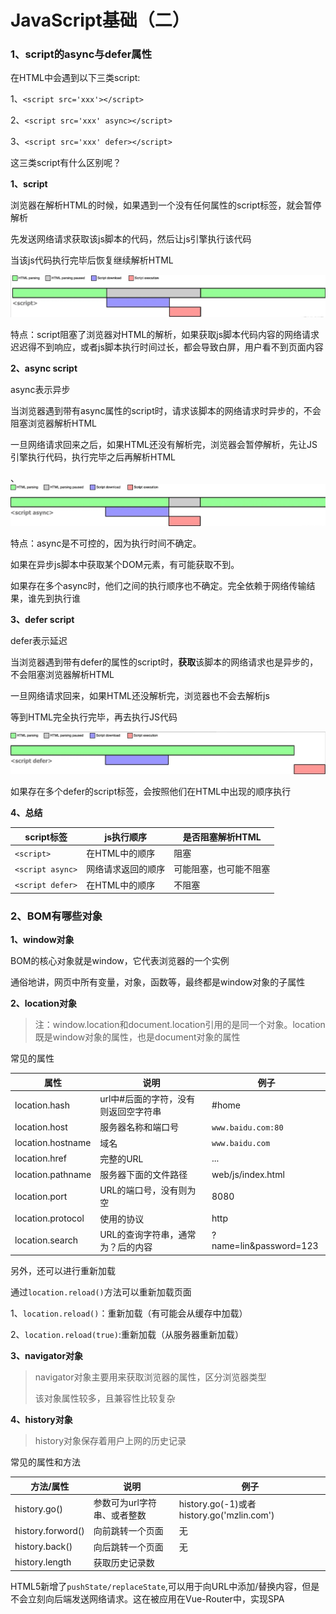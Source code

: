 # JavaScript基础（二）

### 1、script的async与defer属性

在HTML中会遇到以下三类script:

1、`<script src='xxx'></script>`

2、`<script src='xxx' async></script>`

3、`<script src='xxx' defer></script>`

这三类script有什么区别呢？



**1、script**

浏览器在解析HTML的时候，如果遇到一个没有任何属性的script标签，就会暂停解析

先发送网络请求获取该js脚本的代码，然后让js引擎执行该代码

当该js代码执行完毕后恢复继续解析HTML

![](img/前端总结/defer与async的区别1.jpg)

特点：script阻塞了浏览器对HTML的解析，如果获取js脚本代码内容的网络请求迟迟得不到响应，或者js脚本执行时间过长，都会导致白屏，用户看不到页面内容





**2、async script**

async表示异步

当浏览器遇到带有async属性的script时，请求该脚本的网络请求时异步的，不会阻塞浏览器解析HTML

一旦网络请求回来之后，如果HTML还没有解析完，浏览器会暂停解析，先让JS引擎执行代码，执行完毕之后再解析HTML

、![](img/前端总结/defer与async的区别2.jpg)



特点：async是不可控的，因为执行时间不确定。

如果在异步js脚本中获取某个DOM元素，有可能获取不到。

如果存在多个async时，他们之间的执行顺序也不确定。完全依赖于网络传输结果，谁先到执行谁



**3、defer script**

defer表示延迟

当浏览器遇到带有defer的属性的script时，**获取**该脚本的网络请求也是异步的，不会阻塞浏览器解析HTML

一旦网络请求回来，如果HTML还没解析完，浏览器也不会去解析js

等到HTML完全执行完毕，再去执行JS代码

![](img/前端总结/defer与async的区别3.jpg)

如果存在多个defer的script标签，会按照他们在HTML中出现的顺序执行



**4、总结**

| script标签       | js执行顺序         | 是否阻塞解析HTML       |
| ---------------- | ------------------ | ---------------------- |
| `<script>`       | 在HTML中的顺序     | 阻塞                   |
| `<script async>` | 网络请求返回的顺序 | 可能阻塞，也可能不阻塞 |
| `<script defer>` | 在HTML中的顺序     | 不阻塞                 |



### 2、BOM有哪些对象

**1、window对象**

BOM的核心对象就是window，它代表浏览器的一个实例

通俗地讲，网页中所有变量，对象，函数等，最终都是window对象的子属性





**2、location对象**

> 注：window.location和document.location引用的是同一个对象。location既是window对象的属性，也是document对象的属性

常见的属性

| 属性              | 说明                                 | 例子                   |
| ----------------- | ------------------------------------ | ---------------------- |
| location.hash     | url中#后面的字符，没有则返回空字符串 | #home                  |
| location.host     | 服务器名称和端口号                   | `www.baidu.com:80`     |
| location.hostname | 域名                                 | `www.baidu.com`        |
| location.href     | 完整的URL                            | ...                    |
| location.pathname | 服务器下面的文件路径                 | web/js/index.html      |
| location.port     | URL的端口号，没有则为空              | 8080                   |
| location.protocol | 使用的协议                           | http                   |
| location.search   | URL的查询字符串，通常为？后的内容    | ?name=lin&password=123 |

另外，还可以进行重新加载

通过`location.reload()`方法可以重新加载页面

1、`location.reload()`：重新加载（有可能会从缓存中加载）

2、`location.reload(true)`:重新加载（从服务器重新加载）



**3、navigator对象**

> navigator对象主要用来获取浏览器的属性，区分浏览器类型
>
> 该对象属性较多，且兼容性比较复杂



**4、history对象**

> history对象保存着用户上网的历史记录



常见的属性和方法

| 方法/属性         | 说明                        | 例子                                      |
| ----------------- | --------------------------- | ----------------------------------------- |
| history.go()      | 参数可为url字符串、或者整数 | history.go(-1)或者history.go('mzlin.com') |
| history.forword() | 向前跳转一个页面            | 无                                        |
| history.back()    | 向后跳转一个页面            | 无                                        |
| history.length    | 获取历史记录数              |                                           |

HTML5新增了`pushState/replaceState`,可以用于向URL中添加/替换内容，但是不会立刻向后端发送网络请求。这在被应用在Vue-Router中，实现SPA




